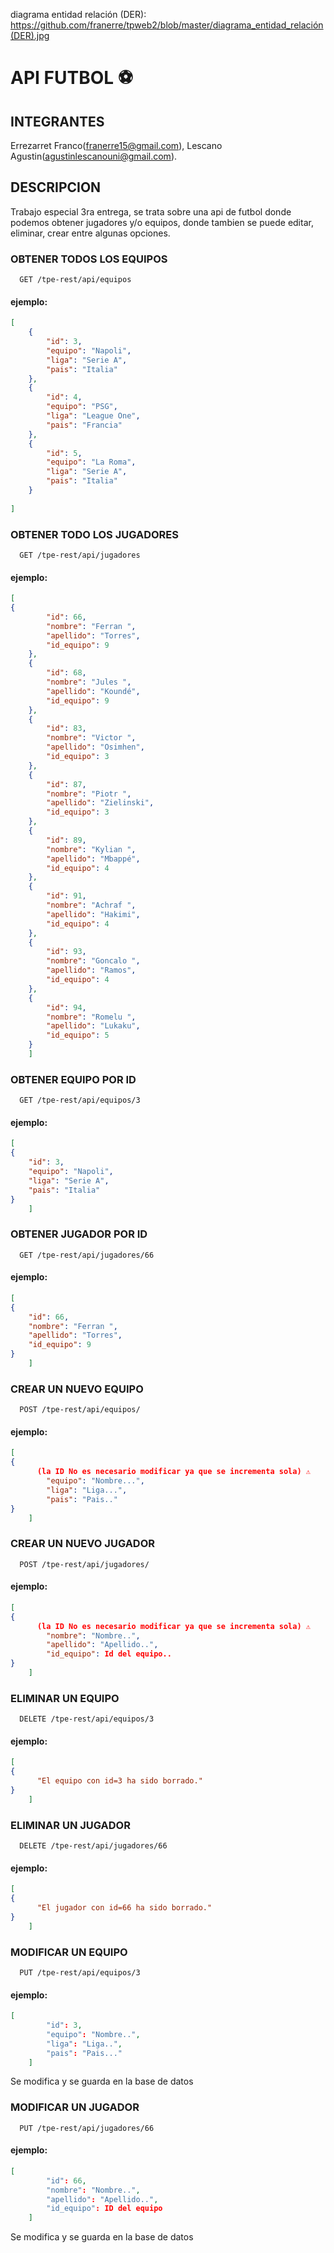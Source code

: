 
diagrama entidad relación (DER): https://github.com/franerre/tpweb2/blob/master/diagrama_entidad_relación(DER).jpg

# API FUTBOL ⚽

## INTEGRANTES
Errezarret Franco(franerre15@gmail.com), Lescano Agustin(agustinlescanouni@gmail.com).

## DESCRIPCION
Trabajo especial 3ra entrega, se trata sobre una api de futbol donde podemos obtener jugadores y/o equipos, donde tambien
se puede editar, eliminar, crear entre algunas opciones.

### OBTENER TODOS LOS EQUIPOS

```http
  GET /tpe-rest/api/equipos
```
#### ejemplo:

```json
[
    {
        "id": 3,
        "equipo": "Napoli",
        "liga": "Serie A",
        "pais": "Italia"
    },
    {
        "id": 4,
        "equipo": "PSG",
        "liga": "League One",
        "pais": "Francia"
    },
    {
        "id": 5,
        "equipo": "La Roma",
        "liga": "Serie A",
        "pais": "Italia"
    }
    
]
```

### OBTENER TODO LOS JUGADORES

```http
  GET /tpe-rest/api/jugadores
```
#### ejemplo:

```json
[
{
        "id": 66,
        "nombre": "Ferran ",
        "apellido": "Torres",
        "id_equipo": 9
    },
    {
        "id": 68,
        "nombre": "Jules ",
        "apellido": "Koundé",
        "id_equipo": 9
    },
    {
        "id": 83,
        "nombre": "Victor ",
        "apellido": "Osimhen",
        "id_equipo": 3
    },
    {
        "id": 87,
        "nombre": "Piotr ",
        "apellido": "Zielinski",
        "id_equipo": 3
    },
    {
        "id": 89,
        "nombre": "Kylian ",
        "apellido": "Mbappé",
        "id_equipo": 4
    },
    {
        "id": 91,
        "nombre": "Achraf ",
        "apellido": "Hakimi",
        "id_equipo": 4
    },
    {
        "id": 93,
        "nombre": "Goncalo ",
        "apellido": "Ramos",
        "id_equipo": 4
    },
    {
        "id": 94,
        "nombre": "Romelu ",
        "apellido": "Lukaku",
        "id_equipo": 5
    }    
    ]
```
### OBTENER EQUIPO POR ID

```http
  GET /tpe-rest/api/equipos/3
```
#### ejemplo:

```json
[
{
    "id": 3,
    "equipo": "Napoli",
    "liga": "Serie A",
    "pais": "Italia"
}
    ]
```

### OBTENER JUGADOR POR ID

```http
  GET /tpe-rest/api/jugadores/66
```
#### ejemplo:

```json
[
{
    "id": 66,
    "nombre": "Ferran ",
    "apellido": "Torres",
    "id_equipo": 9
}
    ]
```

### CREAR UN NUEVO EQUIPO

```http
  POST /tpe-rest/api/equipos/
```
#### ejemplo:

```json
[
{
      (la ID No es necesario modificar ya que se incrementa sola) ⚠️
        "equipo": "Nombre...",
        "liga": "Liga...",
        "pais": "Pais.."  
}
    ]
```
### CREAR UN NUEVO JUGADOR

```http
  POST /tpe-rest/api/jugadores/
```
#### ejemplo:

```json
[
{
      (la ID No es necesario modificar ya que se incrementa sola) ⚠️
        "nombre": "Nombre..",
        "apellido": "Apellido..",
        "id_equipo": Id del equipo..
}
    ]
```
### ELIMINAR UN EQUIPO 

```http
  DELETE /tpe-rest/api/equipos/3
```
#### ejemplo:

```json
[
{
      "El equipo con id=3 ha sido borrado."
}
    ]
```
### ELIMINAR UN JUGADOR 

```http
  DELETE /tpe-rest/api/jugadores/66
```
#### ejemplo:

```json
[
{
      "El jugador con id=66 ha sido borrado."
}
    ]
```
### MODIFICAR UN EQUIPO

```http
  PUT /tpe-rest/api/equipos/3
```
#### ejemplo:

```json
[
        "id": 3,
        "equipo": "Nombre..",
        "liga": "Liga..",
        "pais": "Pais..."
    ]
```
Se modifica y se guarda en la base de datos

### MODIFICAR UN JUGADOR

```http
  PUT /tpe-rest/api/jugadores/66
```
#### ejemplo:

```json
[
        "id": 66,
        "nombre": "Nombre..",
        "apellido": "Apellido..",
        "id_equipo": ID del equipo     
    ]
```
Se modifica y se guarda en la base de datos

